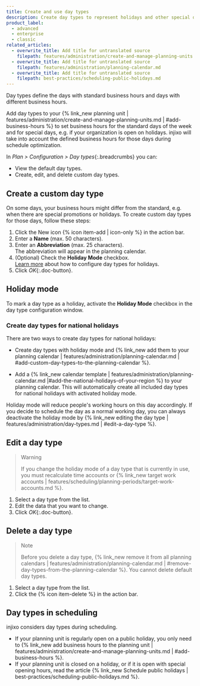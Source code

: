```yaml
---
title: Create and use day types
description: Create day types to represent holidays and other special days that change your business hours.
product_label:
  - advanced
  - enterprise
  - classic
related_articles:
  - overwrite_title: Add title for untranslated source
    filepath: features/administration/create-and-manage-planning-units.md
  - overwrite_title: Add title for untranslated source
    filepath: features/administration/planning-calendar.md
  - overwrite_title: Add title for untranslated source
    filepath: best-practices/scheduling-public-holidays.md
---
```


Day types define the days with standard business hours and days with different business hours.

Add day types to your {% link_new planning unit | features/administration/create-and-manage-planning-units.md | #add-business-hours %} to set business hours for the standard days of the week and for special days, e.g. if your organization is open on holidays. injixo will take into account the defined business hours for those days during schedule optimization.

In _Plan > Configuration > Day types_{:.breadcrumbs} you can:

- View the default day types.
- Create, edit, and delete custom day types.

## Create a custom day type

On some days, your business hours might differ from the standard, e.g. when there are special promotions or holidays. To create custom day types for those days, follow these steps:

1. Click the New icon {% icon item-add | icon-only %} in the action bar.
2. Enter a **Name** (max. 50 characters).
3. Enter an **Abbreviation** (max. 25 characters).  
   The abbreviation will appear in the planning calendar.
4. (Optional) Check the **Holiday Mode** checkbox.<br>[Learn more](#holiday-mode) about how to configure day types for holidays.
5. Click _OK_{:.doc-button}.

## Holiday mode

 To mark a day type as a holiday, activate the **Holiday Mode** checkbox in the day type configuration window.

### Create day types for national holidays

There are two ways to create day types for national holidays:

- Create day types with holiday mode and {% link_new add them to your planning calendar | features/administration/planning-calendar.md | #add-custom-day-types-to-the-planning-calendar %}.

- Add a {% link_new calendar template | features/administration/planning-calendar.md |#add-the-national-holidays-of-your-region %} to your planning calendar. This will automatically create all included day types for national holidays with activated holiday mode.

Holiday mode will reduce people's working hours on this day accordingly. If you decide to schedule the day as a normal working day, you can always deactivate the holiday mode by {% link_new editing the day type | features/administration/day-types.md | #edit-a-day-type %}.

## Edit a day type

> Warning
>
> If you change the holiday mode of a day type that is currently in use, you must recalculate time accounts or {% link_new target work accounts | features/scheduling/planning-periods/target-work-accounts.md %}.
   
1. Select a day type from the list.
2. Edit the data that you want to change.
3. Click _OK_{:.doc-button}.

## Delete a day type

> Note
> 
> Before you delete a day type, {% link_new remove it from all planning calendars | features/administration/planning-calendar.md | #remove-day-types-from-the-planning-calendar %}. You cannot delete default day types.

1. Select a day type from the list.
2. Click the {% icon item-delete %} in the action bar.

## Day types in scheduling

injixo considers day types during scheduling. 
- If your planning unit is regularly open on a public holiday, you only need to {% link_new add business hours to the planning unit | features/administration/create-and-manage-planning-units.md | #add-business-hours %}.  
- If your planning unit is closed on a holiday, or if it is open with special opening hours, read the article {% link_new Schedule public holidays | best-practices/scheduling-public-holidays.md %}.
